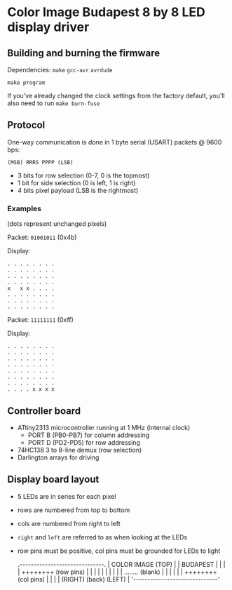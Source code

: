 Color Image Budapest 8 by 8 LED display driver
==============================================

Building and burning the firmware
---------------------------------

Dependencies: `make` `gcc-avr` `avrdude`

	make program

If you've already changed the clock settings from the factory default,
you'll also need to run `make burn-fuse`

Protocol
--------

One-way communication is done in 1 byte serial (USART) packets @ 9600 bps:

	(MSB) RRRS PPPP (LSB)

 - 3 bits for row selection (0-7, 0 is the topmost)
 - 1 bit for side selection (0 is left, 1 is right)
 - 4 bits pixel payload (LSB is the rightmost)

### Examples ###

(dots represent unchanged pixels)

Packet: `01001011` (0x4b)

Display:

	. . . . . . . .
	. . . . . . . .
	. . . . . . . .
	. . . . . . . .
	x   x x . . . .
	. . . . . . . .
	. . . . . . . .
	. . . . . . . .

Packet: `11111111` (0xff)

Display:

	. . . . . . . .
	. . . . . . . .
	. . . . . . . .
	. . . . . . . .
	. . . . . . . .
	. . . . . . . .
	. . . . . . . .
	. . . . x x x x

Controller board
----------------

 - ATtiny2313 microcontroller running at 1 MHz (internal clock)
   - PORT B (PB0-PB7) for column addressing
   - PORT D (PD2-PD5) for row addressing
 - 74HC138 3 to 8-line demux (row selection)
 - Darlington arrays for driving

Display board layout
--------------------

 - 5 LEDs are in series for each pixel
 - rows are numbered from top to bottom
 - cols are numbered from right to left
 - `right` and `left` are referred to as when looking at the LEDs
 - row pins must be positive, col pins must be grounded for LEDs to light


	.------------------------------.
	|        COLOR  IMAGE    (TOP) |
	|          BUDAPEST            |
	|                              |
	|          ++++++++ (row pins) |
	|                              |
	|                              |
	|                              |
	|                              |
	|          ........ (blank)    |
	|                              |
	|                              |
	|          ++++++++ (col pins) |
	|                              |
	| (RIGHT)   (back)      (LEFT) |
	'------------------------------'
